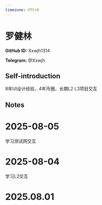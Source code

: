 ```yaml
---
timezone: UTC+8
---
```


# 罗健林

**GitHub ID:** Xxwjh1314

**Telegram:** @Xxwjh

## Self-introduction

8年UI设计经验，4年币圈，长期L2 L3项目交互

## Notes

<!-- Content_START -->
# 2025-08-05

学习测试网交互

# 2025-08-04

学习L2交互


# 2025.08.01


<!-- Content_END -->
